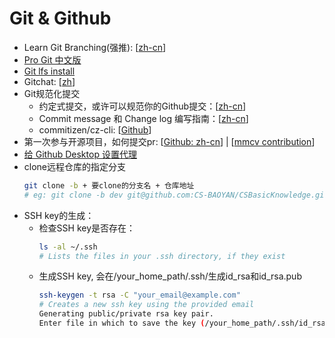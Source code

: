 # Git & Github

- Learn Git Branching(强推): [[zh-cn](https://learngitbranching.js.org/?locale=zh_CN)]
- [Pro Git 中文版](https://www.progit.cn/)
- [Git lfs install](https://github.com/git-lfs/git-lfs/wiki/Installation#ubuntu)
- Gitchat: [[zh](https://wkevin.github.io/GitChat/gitchat.html#round-1-%E8%B5%B7%E6%AD%A5)]
- Git规范化提交
  - 约定式提交，或许可以规范你的Github提交：\[[zh-cn](https://www.conventionalcommits.org/zh-hans/v1.0.0/)\]
  - Commit message 和 Change log 编写指南：[[zh-cn](https://ruanyifeng.com/blog/2016/01/commit_message_change_log.html)]
  - commitizen/cz-cli: [[Github](https://github.com/commitizen/cz-cli)]
- 第一次参与开源项目，如何提交pr: [[Github: zh-cn](https://github.com/firstcontributions/first-contributions/blob/main/translations/README.zh-cn.md)] | [[mmcv contribution](https://mmcv.readthedocs.io/zh-cn/latest/community/contributing.html)]
- [给 Github Desktop 设置代理](https://xieincz.github.io/post/gei-github-desktop-she-zhi-dai-li/)
- clone远程仓库的指定分支
  ```bash
  git clone -b + 要clone的分支名 + 仓库地址 
  # eg: git clone -b dev git@github.com:CS-BAOYAN/CSBasicKnowledge.git
  ``` 
- SSH key的生成：
  - 检查SSH key是否存在：
    ```bash
    ls -al ~/.ssh
    # Lists the files in your .ssh directory, if they exist
    ``` 
  - 生成SSH key, 会在/your_home_path/.ssh/生成id_rsa和id_rsa.pub
    ```bash
    ssh-keygen -t rsa -C "your_email@example.com"
    # Creates a new ssh key using the provided email
    Generating public/private rsa key pair.
    Enter file in which to save the key (/your_home_path/.ssh/id_rsa):
    ```
